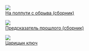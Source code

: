 ![](/books/sf_detective/Кир%20Булычев/На%20полпути%20с%20обрыва%20(сборник).jpg)  
[На полпути с обрыва (сборник)](/books/sf_detective/Кир%20Булычев/На%20полпути%20с%20обрыва%20(сборник))

![](/books/sf_detective/Кир%20Булычев/Предсказатель%20прошлого%20(сборник).jpg)  
[Предсказатель прошлого (сборник)](/books/sf_detective/Кир%20Булычев/Предсказатель%20прошлого%20(сборник))

![](/books/sf_detective/Кир%20Булычев/Царицын%20ключ.jpg)  
[Царицын ключ](/books/sf_detective/Кир%20Булычев/Царицын%20ключ)

